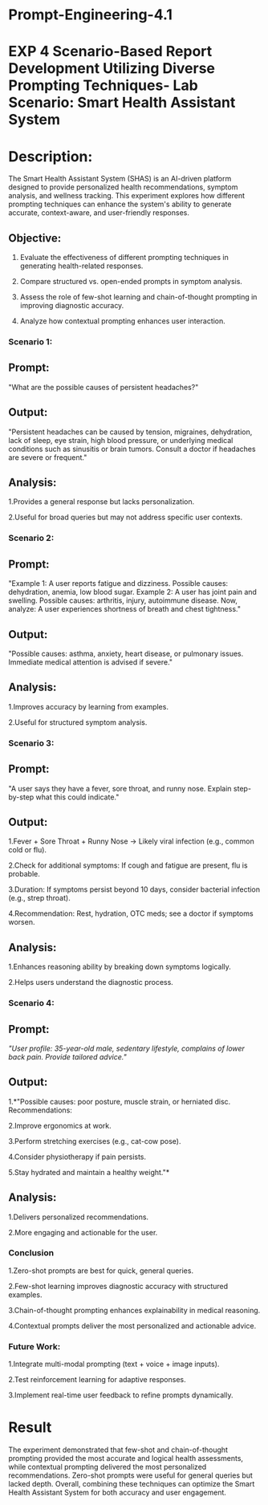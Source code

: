 # Prompt-Engineering-4.1
# EXP 4 Scenario-Based Report Development Utilizing Diverse Prompting Techniques- Lab Scenario: Smart Health Assistant System

# Description: 
The Smart Health Assistant System (SHAS) is an AI-driven platform designed to provide personalized health recommendations, symptom analysis, and wellness tracking. This experiment explores how different prompting techniques can enhance the system's ability to generate accurate, context-aware, and user-friendly responses.

## Objective:
1. Evaluate the effectiveness of different prompting techniques in generating health-related responses.

2. Compare structured vs. open-ended prompts in symptom analysis.

3. Assess the role of few-shot learning and chain-of-thought prompting in improving diagnostic accuracy.

4. Analyze how contextual prompting enhances user interaction.

### Scenario 1:

## Prompt:
"What are the possible causes of persistent headaches?"

## Output:
"Persistent headaches can be caused by tension, migraines, dehydration, lack of sleep, eye strain, high blood pressure, or underlying medical conditions such as sinusitis or brain tumors. Consult a doctor if headaches are severe or frequent."

## Analysis:

1.Provides a general response but lacks personalization.

2.Useful for broad queries but may not address specific user contexts.

### Scenario 2:

## Prompt:
"Example 1: A user reports fatigue and dizziness. Possible causes: dehydration, anemia, low blood sugar.
Example 2: A user has joint pain and swelling. Possible causes: arthritis, injury, autoimmune disease.
Now, analyze: A user experiences shortness of breath and chest tightness."

## Output:
"Possible causes: asthma, anxiety, heart disease, or pulmonary issues. Immediate medical attention is advised if severe."

## Analysis:

1.Improves accuracy by learning from examples.

2.Useful for structured symptom analysis.

### Scenario 3:

 ## Prompt:
"A user says they have a fever, sore throat, and runny nose. Explain step-by-step what this could indicate."

## Output:

1.Fever + Sore Throat + Runny Nose → Likely viral infection (e.g., common cold or flu).

2.Check for additional symptoms: If cough and fatigue are present, flu is probable.

3.Duration: If symptoms persist beyond 10 days, consider bacterial infection (e.g., strep throat).

4.Recommendation: Rest, hydration, OTC meds; see a doctor if symptoms worsen.

## Analysis:

1.Enhances reasoning ability by breaking down symptoms logically.

2.Helps users understand the diagnostic process.

### Scenario 4:

## Prompt:
*"User profile: 35-year-old male, sedentary lifestyle, complains of lower back pain. Provide tailored advice."*

## Output:
1.*"Possible causes: poor posture, muscle strain, or herniated disc. Recommendations:

2.Improve ergonomics at work.

3.Perform stretching exercises (e.g., cat-cow pose).

4.Consider physiotherapy if pain persists.

5.Stay hydrated and maintain a healthy weight."*

 ## Analysis:

1.Delivers personalized recommendations.

2.More engaging and actionable for the user.

### Conclusion 
1.Zero-shot prompts are best for quick, general queries.

2.Few-shot learning improves diagnostic accuracy with structured examples.

3.Chain-of-thought prompting enhances explainability in medical reasoning.

4.Contextual prompts deliver the most personalized and actionable advice.

### Future Work:

1.Integrate multi-modal prompting (text + voice + image inputs).

2.Test reinforcement learning for adaptive responses.

3.Implement real-time user feedback to refine prompts dynamically.

# Result
The experiment demonstrated that few-shot and chain-of-thought prompting provided the most accurate and logical health assessments, while contextual prompting delivered the most personalized recommendations. Zero-shot prompts were useful for general queries but lacked depth. Overall, combining these techniques can optimize the Smart Health Assistant System for both accuracy and user engagement.

